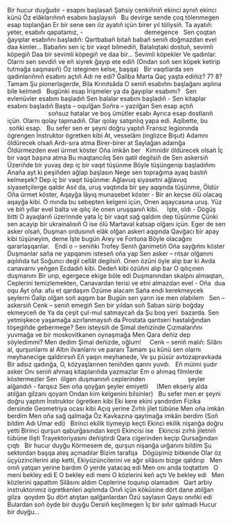 Bir hucur duyğudır - esapnı başlasañ
Şahsiy cenkiñniñ
ekinci aynıñ ekinci künü
Öz elâklarıñnıñ esabını başlaysıñ
 
Bu devirge sende çoq
tölenmegen esap toplanğan
Er bir sene sen öz ayatıñ içün
birer yıl töliysiñ.
Ta ayatıñ: yeter, esabıñı qapatamız, -
                                   demegence
 
Sen çoqtan ğayıplar esabıñnı başladıñ:
Qartbabañ bitañ babañ seniñ doğmazdan evel daa kimler...
Babañnı sen iç bir vaqıt bilmediñ,
Balalıqtaki dostuñ, sevimli köpegiñ
Daa bir sevimli köpegiñ ve daa bir...
Sevimli köpekler
Ve qadınlar. Olarnı sen sevdiñ ve eñ siyrek ğayıp ete ediñ
(Ondan soñ sen köpek ketirip tutmağa saqınasıñ)
Öz isteginen kelse, başqa)
 
Bir vaqıtlarda sen qadınlarıñnıñ esabını açtıñ
Adı ne edi? Ğaliba Marta
Qaç yaşta ediñiz? 7? 8? Tamam
Şu pionerlagerde, Bila Krınıtsâda
O seniñ esabıñnı başlağanı
aqılına bile kelmedi
 
Bugünki esap
İrişmeler ya da ğayıplar esabımı?
 
Sen evlenüvler esabını başladıñ
Sen balalar esabını başladıñ -
Sen kitaplar esabını başladıñ
Başta – oqulğan
Soñra – yazılğan
Sen esap açtıñ
                        soñsuz hatalar ve boş ümütler esabı
Ayrıca esap dostlarıñ içün.
Olarnı qolay tapmadıñ.
Olar qolay satqınlıq yapa edi.
Aqibette, bu  soñki esap.
 
Bu sefer sen er şeyni doğru yaptıñ
Fransız legionında ögrengen
İnstruktor ögretken kibi
At, vesselâm (inglizce Bişut)
Adamnı öldürecek olsañ
Ardı-sıra atma
Birer-birer at
Saylağan adamğa
Öldürmezden evel ürmet köster
Oña imkân ber
 
Kimnidir öldürecek olsañ
İç bir vaqıt başına atma
Bu maqtancılıq
Sen qatil degilsiñ de
Sen askersiñ
 
Üzeriñde bir yuvaş dep iç bir vaqıt tüşünme
Böyle tüşüngenip başladıñmı
Anaña ayt ki peşiñden ağlap başlasın
Nege sen toprağıma ayaq bastıñ kelmeşek?
Dep iç bir vaqıt tüşünme:
Ağlavuq siyasetni ağlavuq siyasetçilerge qaldır
Asıl da, uruş vaqtında bir şey aqqında tüşünme,
Öldür
Oña ürmet köster,
Aqayğa lâyıq munasebet köster -
Bir an keçse ölü olacaq aqayğa kibi.
O mında bu sebepten kelgeni içün,
Onen aqaycasına uruş.
Yüz ve biñ yıllar evel balta ve qılıç ile
onen uruşqanıñ kibi.
 
 
İşte, oldı -
Dögüş bitti
O ayaqlarıñ üzerinnde yata
İç bir vaqıt sağ qaldım dep tüşünme
Çünki sen acayip bir ukrainalısıñ
O ise ölü
Martaval katsap olğanı içün.
Eger de sen asker olsañ,
Duşman ordusınıñ elâk olğan askeri aqqında
Qavğacı bir apay kibi tüşüneyim, deme
İşte bugün Arey ve Fortuna
Böyle olacağını qararlaşqanlar.
 
Endi o – seniñki
Trofey
Seniñ ğanimetiñ
Oña sayğıñnı köster
Duşmanlar saña ne yapqanını isteseñ oña yap
Sen asker – rıtsar olğanını aqılıñda tut
Soğuncı degil cellât degilsiñ.
Onen özüni öyle alıp bar ki
Avda canavarnı yeñgen
Ecdadıñ kibi.
Dedeñ kibi özüñni alıp bar
O qılıçınen duşmanını
Bir urıp, egergece ekige böle edi
Duşmanından skalpnı almaqtan,
Ceplerini temizlemekten,
Canavardan terisi ve etni almazdan evel -
Oña  dua oqu
Ayt oña: afu et qardaşım
Özüme alacam
Saña endi kerekmeycek şeylerni
Ğalip olğan soñ aqqım bar
Bugün sen yarın ise men olabilem
 
Sen – askersiñ
Cenk – seniñ emegiñ
Sen bir yıldan soñ
Saban sürip boğday ekmeyceñ de
Ya da çeşit çul-mul satmaycañ da
Şu boq yeri  bazarda.
Sen yetmişkece yaşamağa azırlanmaysıñ da
Prostata qantseri hastalığından töşegiñde gebermege?
Sen isteysiñ de Şimal deñizinde
Çızmalarıñnı yuvmağa ve bir moskovitkanen oynaşmağa
Men Qara deñiz dep söyledimmi?
Men dedim Şimal deñizde, oğlum!
 
 
Cenk – seniñ malıñ:
Silânı al, qurşunlarnı al
Altın ilvanlarnı ve paranı
Tamam şu künü sen olarnı meyhanecige qaldırırsıñ
Eñ yaqın meyhanede,
Ve şu püsür avtozapravkada
Bir adsız qadınğa,
O, közyaşlarınen teniñden qannı yuvdı.
 
Eñ müimi şudır asker
Onı seniñ ahmaq kitaplarıñda yazmazlar
Em o ahmaq filmlerde köstermezler
Sen  ölgen duşmannıñ ceplerinden
                        şeyler alğandıñ - farqsız
Sen oña qoyğan şeyler emiyetli
 
 
(Men ekseriy alda atılğan gilzanı qoyam
Ondan kim kelgenini bilsinler)
 
Bu sefer men er şeyni doğru yaptım
İnstruktor ögretken kibi
Eki kere ekini yandırdım
Fizika dersinde
Geometriya ocası kibi
Açıq yerine
Zırhlı jilet tübüne
Men oña imkân berdim
Men oña sağ qalmağa
Öz Kavkazına qaytmağa imkân berdim
(Soñ bildim
Adı Umar edi)
 
Birinci ekilik tiymeyip keçti
Ekinci ekilik nişanğa doğru yetti
Birinci qurşun qaburğasından
keçti
Ekincisi ise
 
Ekincisi zırhlı jiletniñ tübüne ilişti
Trayektoriyasını deñiştirdi
Qara cigerinden keçip
Qursağından çıqtı
 
Bir hucur duyğu
Körmesem de, qurşun nişanğa urğanını bildim
Şu sektordan başqa ateş açmadılar
Bizim tarafqa
 
Dögüşimiz bitkende
Olar öz üçyüzincilerini alıp ketti,
Ekiyüzüncilerini ve ağır silâsını bizge qaldırıp
 
Men onıñ yatqan yerine bardım
O yerde yatacaq edi
Men onı anda toqtattım
 
O meni bekley edi
E
O bekley edi meni
O közlerini keñ açtı
Ve bekley edi
 
Men közlerini qapattım
Silâsını aldım
Ceplerine toqunıp olamadım
 
Qart arbiy instruktorımız ögretkenleri aqılımda
Onıñ içün köküsine dört dane atılğan gilza  qoydım
Şu dört atıştan qalğanlardan
Özü saylasın
Qaysı onıñki edi
 
Bulardan soñ öyde bir duyğu
Dersiñ keçilmegen
İç bir sıñır qalmadı
Hucur bir duyğu...
